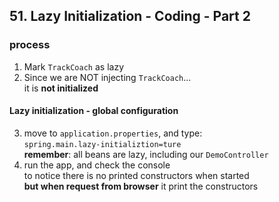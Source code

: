 ## 51. Lazy Initialization - Coding - Part 2

### process 

1. Mark `TrackCoach` as lazy 
2. Since we are NOT injecting `TrackCoach`...  
it is **not initialized**  

#### Lazy initialization - global configuration 
3. move to `application.properties`, and type:  
`spring.main.lazy-initializtion=ture`  
**remember**: all beans are lazy, including our `DemoController`
4. run the app, and check the console  
to notice there is no printed constructors when started  
**but when request from browser** it print the constructors

